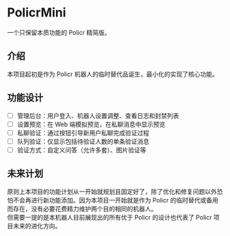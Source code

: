 # PolicrMini

一个只保留本质功能的 Policr 精简版。

## 介绍

本项目起初是作为 Policr 机器人的临时替代品诞生，最小化的实现了核心功能。

## 功能设计

- [ ] 管理后台：用户登入、机器人设置调整、查看日志和封禁列表
- [ ] 设置预览：在 Web 端模拟预览，在私聊消息中显示预览
- [ ] 私聊验证：通过按钮引导新用户私聊完成验证过程
- [ ] 队列验证：仅显示包括待验证人数的单条验证消息
- [ ] 验证方式：自定义问答（允许多套）、图片验证等

## 未来计划

原则上本项目的功能计划从一开始就规划且固定好了，除了优化和修复问题以外恐怕不会再进行新功能添加。因为本项目一开始就是作为 Policr 的临时替代或备用而存在，没有必要花费精力维护两个目的相同的机器人。  
但需要一提的是本机器人目前展现出的所有优于 Policr 的设计也代表了 Policr 项目未来的进化方向。
